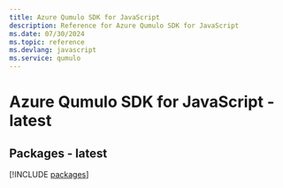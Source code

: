 ```yaml
---
title: Azure Qumulo SDK for JavaScript
description: Reference for Azure Qumulo SDK for JavaScript
ms.date: 07/30/2024
ms.topic: reference
ms.devlang: javascript
ms.service: qumulo
---
```

# Azure Qumulo SDK for JavaScript - latest
## Packages - latest
[!INCLUDE [packages](qumulo-index.md)]